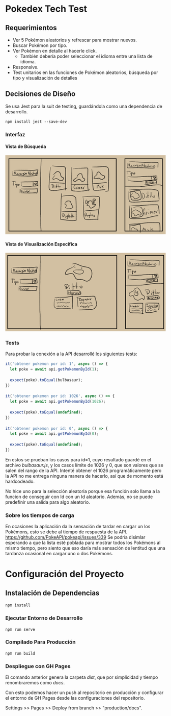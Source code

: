 # Pokedex Tech Test

## Requerimientos
- Ver 5 Pokémon aleatorios y refrescar para mostrar nuevos.
- Buscar Pokémon por tipo.
- Ver Pokémon en detalle al hacerle click.
  - También debería poder seleccionar el idioma entre una lista de idioma.
- Responsive.
- Test unitarios en las funciones de Pokémon aleatorios, búsqueda por tipo y visualización de detalles

## Decisiones de Diseño

Se usa Jest para la suit de testing, guardándola como una dependencia de desarrollo.

```
npm install jest --save-dev
```

### Interfaz

#### Vista de Búsqueda

![](./README_Imgs/vistaBusqueda.png)

#### Vista de Visualización Específica

![](./README_Imgs/vistaVisualizacion.png)

### Tests

Para probar la conexión a la API desarrollé los siguientes tests:

```js
it('obtener pokemon por id: 1', async () => {
  let poke = await api.getPokemonById(1);

  expect(poke).toEqual(bulbasaur);
})

it('obtener pokemon por id: 1026', async () => {
  let poke = await api.getPokemonById(1026);

  expect(poke).toEqual(undefined);
})

it('obtener pokemon por id: 0', async () => {
  let poke = await api.getPokemonById(0);

  expect(poke).toEqual(undefined);
})
```

En estos se prueban los casos para id=1, cuyo resultado guardé en el archivo *bulbasaur.js*, y los casos límite de 1026 y 0, que son valores que se salen del rango de la API. Intenté obtener el 1026 programáticamente pero la API no me entrega ninguna manera de hacerlo, así que de momento está hardcodeado.

No hice uno para la selección aleatoria porque esa función solo llama a la funcion de conseguir con Id con un Id aleatorio. Además, no se puede predefinir una salida para algo aleatorio.

### Sobre los tiempos de carga

En ocasiones la aplicación da la sensación de tardar en cargar un los Pokémons, esto se debe al tiempo de respuesta de la API.
https://github.com/PokeAPI/pokeapi/issues/339
Se podría disimlar esperando a que la lista esté poblada para mostrar todos los Pokémons al mismo tiempo, pero siento que eso daría más sensación de lentitud que una tardanza ocasional en cargar uno o dos Pokémons.

# Configuración del Proyecto 

## Instalación de Dependencias
```
npm install
```

### Ejecutar Entorno de Desarrollo
```
npm run serve
```

### Compilado Para Producción
```
npm run build
```

### Despliegue con GH Pages

El comando anterior genera la carpeta _dist_, que por simplicidad y tiempo renombraremos como _docs_.

Con esto podemos hacer un push al repositorio en producción y configurar el entorno de GH Pages desde las configuraciones del repositorio.

Settings >> Pages >> Deploy from branch >> "production/docs".
